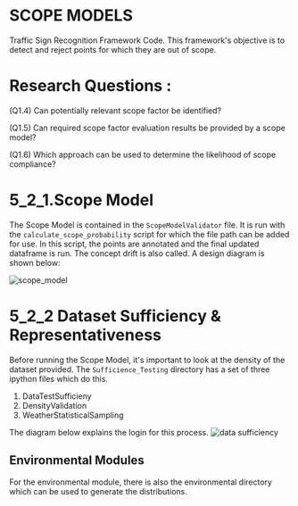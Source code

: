 # SCOPE MODELS
Traffic Sign Recognition Framework Code. This framework's objective is to detect and reject points for which they are out of scope. 
# Research Questions : 
(Q1.4) Can potentially relevant scope factor be identified?

(Q1.5) Can required scope factor evaluation results be provided by a scope model?

(Q1.6) Which approach can be used to determine the likelihood of scope compliance?  

# 5_2_1.Scope Model 
The Scope Model is contained in the `ScopeModelValidator` file. 
It is run with the `calculate_scope_probability` script for which the file path can be added for use. In this script, the points are annotated and the final updated dataframe is run. 
The concept drift is also called.  A design diagram is shown below: 

![scope_model](https://github.com/luciaeveberger/tsr_uncertainy_framework/blob/master/design_figures/scope_model.png) 

# 5_2_2 Dataset Sufficiency & Representativeness
Before running the Scope Model, it's important to look at the density of the dataset provided. 
The `Sufficience_Testing` directory has a set of three ipython files which do this. 

1) DataTestSufficieny 
2) DensityValidation 
3) WeatherStatisticalSampling
 
 The diagram below explains the login for this process. 
![data sufficiency](https://github.com/luciaeveberger/tsr_uncertainy_framework/blob/master/design_figures/analyze_representativeness_sufficiency.png)  
 
## Environmental Modules
For the environmental module, there is also the environmental directory which can be used to generate the distributions.  
